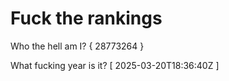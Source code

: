 # Fuck the rankings

Who the hell am I?
{ 28773264 }

What fucking year is it?
[ 2025-03-20T18:36:40Z ]
